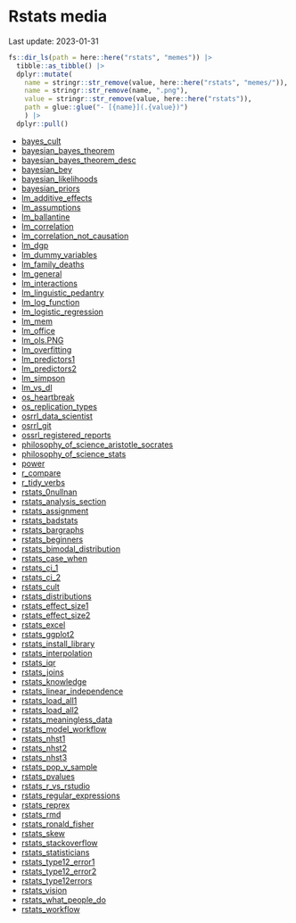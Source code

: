 
# Rstats media

Last update: 2023-01-31

``` r
fs::dir_ls(path = here::here("rstats", "memes")) |>
  tibble::as_tibble() |>
  dplyr::mutate(
    name = stringr::str_remove(value, here::here("rstats", "memes/")), 
    name = stringr::str_remove(name, ".png"),
    value = stringr::str_remove(value, here::here("rstats")), 
    path = glue::glue("- [{name}](.{value})")
    ) |>
  dplyr::pull()
```

- [bayes_cult](./memes/bayes_cult.png)
- [bayesian_bayes_theorem](./memes/bayesian_bayes_theorem.png)
- [bayesian_bayes_theorem_desc](./memes/bayesian_bayes_theorem_desc.png)
- [bayesian_bey](./memes/bayesian_bey.png)
- [bayesian_likelihoods](./memes/bayesian_likelihoods.png)
- [bayesian_priors](./memes/bayesian_priors.png)
- [lm_additive_effects](./memes/lm_additive_effects.png)
- [lm_assumptions](./memes/lm_assumptions.png)
- [lm_ballantine](./memes/lm_ballantine.png)
- [lm_correlation](./memes/lm_correlation.png)
- [lm_correlation_not_causation](./memes/lm_correlation_not_causation.png)
- [lm_dgp](./memes/lm_dgp.png)
- [lm_dummy_variables](./memes/lm_dummy_variables.png)
- [lm_family_deaths](./memes/lm_family_deaths.png)
- [lm_general](./memes/lm_general.png)
- [lm_interactions](./memes/lm_interactions.png)
- [lm_linguistic_pedantry](./memes/lm_linguistic_pedantry.png)
- [lm_log_function](./memes/lm_log_function.png)
- [lm_logistic_regression](./memes/lm_logistic_regression.png)
- [lm_mem](./memes/lm_mem.png)
- [lm_office](./memes/lm_office.png)
- [lm_ols.PNG](./memes/lm_ols.PNG)
- [lm_overfitting](./memes/lm_overfitting.png)
- [lm_predictors1](./memes/lm_predictors1.png)
- [lm_predictors2](./memes/lm_predictors2.png)
- [lm_simpson](./memes/lm_simpson.png)
- [lm_vs_dl](./memes/lm_vs_dl.png)
- [os_heartbreak](./memes/os_heartbreak.png)
- [os_replication_types](./memes/os_replication_types.png)
- [osrrl_data_scientist](./memes/osrrl_data_scientist.png)
- [osrrl_git](./memes/osrrl_git.png)
- [ossrl_registered_reports](./memes/ossrl_registered_reports.png)
- [philosophy_of_science_aristotle_socrates](./memes/philosophy_of_science_aristotle_socrates.png)
- [philosophy_of_science_stats](./memes/philosophy_of_science_stats.png)
- [power](./memes/power.png)
- [r_compare](./memes/r_compare.png)
- [r_tidy_verbs](./memes/r_tidy_verbs.png)
- [rstats_0nullnan](./memes/rstats_0nullnan.png)
- [rstats_analysis_section](./memes/rstats_analysis_section.png)
- [rstats_assignment](./memes/rstats_assignment.png)
- [rstats_badstats](./memes/rstats_badstats.png)
- [rstats_bargraphs](./memes/rstats_bargraphs.png)
- [rstats_beginners](./memes/rstats_beginners.png)
- [rstats_bimodal_distribution](./memes/rstats_bimodal_distribution.png)
- [rstats_case_when](./memes/rstats_case_when.png)
- [rstats_ci_1](./memes/rstats_ci_1.png)
- [rstats_ci_2](./memes/rstats_ci_2.png)
- [rstats_cult](./memes/rstats_cult.png)
- [rstats_distributions](./memes/rstats_distributions.png)
- [rstats_effect_size1](./memes/rstats_effect_size1.png)
- [rstats_effect_size2](./memes/rstats_effect_size2.png)
- [rstats_excel](./memes/rstats_excel.png)
- [rstats_ggplot2](./memes/rstats_ggplot2.png)
- [rstats_install_library](./memes/rstats_install_library.png)
- [rstats_interpolation](./memes/rstats_interpolation.png)
- [rstats_iqr](./memes/rstats_iqr.png)
- [rstats_joins](./memes/rstats_joins.png)
- [rstats_knowledge](./memes/rstats_knowledge.png)
- [rstats_linear_independence](./memes/rstats_linear_independence.png)
- [rstats_load_all1](./memes/rstats_load_all1.png)
- [rstats_load_all2](./memes/rstats_load_all2.png)
- [rstats_meaningless_data](./memes/rstats_meaningless_data.png)
- [rstats_model_workflow](./memes/rstats_model_workflow.png)
- [rstats_nhst1](./memes/rstats_nhst1.png)
- [rstats_nhst2](./memes/rstats_nhst2.png)
- [rstats_nhst3](./memes/rstats_nhst3.png)
- [rstats_pop_v\_sample](./memes/rstats_pop_v_sample.png)
- [rstats_pvalues](./memes/rstats_pvalues.png)
- [rstats_r\_vs_rstudio](./memes/rstats_r_vs_rstudio.png)
- [rstats_regular_expressions](./memes/rstats_regular_expressions.png)
- [rstats_reprex](./memes/rstats_reprex.png)
- [rstats_rmd](./memes/rstats_rmd.png)
- [rstats_ronald_fisher](./memes/rstats_ronald_fisher.png)
- [rstats_skew](./memes/rstats_skew.png)
- [rstats_stackoverflow](./memes/rstats_stackoverflow.png)
- [rstats_statisticians](./memes/rstats_statisticians.png)
- [rstats_type12_error1](./memes/rstats_type12_error1.png)
- [rstats_type12_error2](./memes/rstats_type12_error2.png)
- [rstats_type12errors](./memes/rstats_type12errors.png)
- [rstats_vision](./memes/rstats_vision.png)
- [rstats_what_people_do](./memes/rstats_what_people_do.png)
- [rstats_workflow](./memes/rstats_workflow.png)

